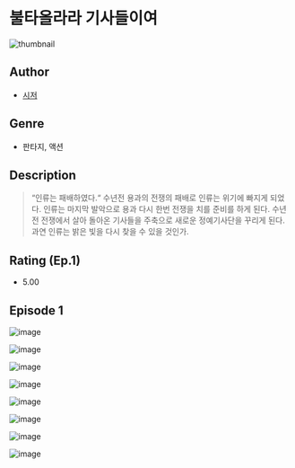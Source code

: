 # 불타올라라 기사들이여
![thumbnail](https://image-comic.pstatic.net/user_contents_data/challenge_comic/2023/05/23/347319/upload_3630239082504074548_480x623.jpeg)

## Author
- [시저](https://comic.naver.com/artistTitle?id=347319)

## Genre
- 판타지, 액션

## Description
> “인류는 패배하였다.“ 수년전 용과의 전쟁의 패배로 인류는 위기에 빠지게 되었다. 인류는 마지막 발악으로 용과 다시 한번 전쟁을 치를 준비를 하게 된다. 수년전 전쟁에서 살아 돌아온 기사들을 주축으로 새로운 정예기사단을 꾸리게 된다. 과연 인류는 밝은 빛을 다시 찾을 수 있을 것인가.


## Rating (Ep.1)
- 5.00

## Episode 1
![image](https://image-comic.pstatic.net/user_contents_data/challenge_comic/2023/05/23/347319/upload_3977304322432054628.jpeg)

![image](https://image-comic.pstatic.net/user_contents_data/challenge_comic/2023/05/23/347319/upload_3906090250525696568.jpeg)

![image](https://image-comic.pstatic.net/user_contents_data/challenge_comic/2023/05/23/347319/upload_3618701881257506609.jpeg)

![image](https://image-comic.pstatic.net/user_contents_data/challenge_comic/2023/05/23/347319/upload_7377570620700373560.jpeg)

![image](https://image-comic.pstatic.net/user_contents_data/challenge_comic/2023/05/23/347319/upload_3618141169817630001.jpeg)

![image](https://image-comic.pstatic.net/user_contents_data/challenge_comic/2023/05/23/347319/upload_3977303429031868469.jpeg)

![image](https://image-comic.pstatic.net/user_contents_data/challenge_comic/2023/05/23/347319/upload_3690193239672120377.jpeg)

![image](https://image-comic.pstatic.net/user_contents_data/challenge_comic/2023/05/23/347319/upload_3918466353357729843.jpeg)
